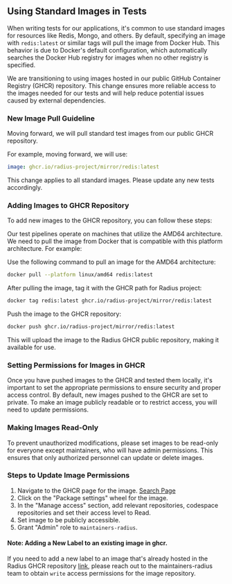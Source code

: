 
## Using Standard Images in Tests

When writing tests for our applications, it's common to use standard images for resources like Redis, Mongo, and others. By default, specifying an image with `redis:latest` or similar tags will pull the image from Docker Hub. This behavior is due to Docker's default configuration, which automatically searches the Docker Hub registry for images when no other registry is specified. 

 We are transitioning to using images hosted in our public GitHub Container Registry (GHCR) repository. This change ensures more reliable access to the images needed for our tests and will help reduce potential issues caused by external dependencies.

### New Image Pull Guideline

Moving forward, we will pull standard test images from our public GHCR repository. 

For example, moving forward, we will use:

```yaml
image: ghcr.io/radius-project/mirror/redis:latest
```

This change applies to all standard images. Please update any new tests accordingly.

### Adding Images to GHCR Repository

To add new images to the GHCR repository, you can follow these steps:

Our test pipelines operate on machines that utilize the AMD64 architecture. We need to pull the image from Docker that is compatible with this platform architecture.
For example:

Use the following command to pull an image for the AMD64 architecture:

```bash
docker pull --platform linux/amd64 redis:latest
```

After pulling the image, tag it with the GHCR path for Radius project:
```bash
docker tag redis:latest ghcr.io/radius-project/mirror/redis:latest
```

Push the image to the GHCR repository:
```bash
docker push ghcr.io/radius-project/mirror/redis:latest
```

This will upload the image to the Radius GHCR public repository, making it available for use.


### Setting Permissions for Images in GHCR

Once you have pushed images to the GHCR and tested them locally, it's important to set the appropriate permissions to ensure security and proper access control. By default, new images pushed to the GHCR are set to private. To make an image publicly readable or to restrict access, you will need to update permissions.

### Making Images Read-Only

To prevent unauthorized modifications, please set images to be read-only for everyone except maintainers, who will have admin permissions. This ensures that only authorized personnel can update or delete images.

### Steps to Update Image Permissions

1. Navigate to the GHCR page for the image. [Search Page](https://github.com/orgs/radius-project/packages)
2. Click on the "Package settings" wheel for the image.
3. In the "Manage access" section, add relevant repositories, codespace repositories and set their access level to Read.
4. Set image to be publicly accessible.
5. Grant "Admin" role to `maintainers-radius`.

#### Note: Adding a New Label to an existing image in ghcr.
If you need to add a new label to an image that's already hosted in the Radius GHCR repository [link](ghcr.io/radius-project/mirror/), please reach out to the maintainers-radius team to obtain `write` access permissions for the image repository.
